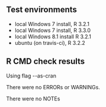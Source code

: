 ## Test environments
* local Windows 7 install, R 3.2.1
* local Windows 7 install, R 3.3.0
* local Windows 8.1 install R 3.2.1
* ubuntu (on travis-ci), R 3.2.2

## R CMD check results
Using flag --as-cran

There were no ERRORs or WARNINGs. 

There were no NOTEs
